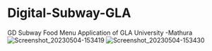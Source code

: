 # Digital-Subway-GLA
GD Subway Food Menu Application of GLA University -Mathura
![Screenshot_20230504-153419](https://user-images.githubusercontent.com/51983097/236174229-d7a3dbe1-b563-402d-8585-a28b3035685c.png)
![Screenshot_20230504-153430](https://user-images.githubusercontent.com/51983097/236174509-63fb836d-531c-4bde-ad3c-f10af6eefbf9.png)
